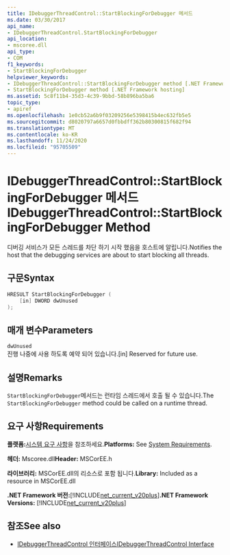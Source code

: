 ```yaml
---
title: IDebuggerThreadControl::StartBlockingForDebugger 메서드
ms.date: 03/30/2017
api_name:
- IDebuggerThreadControl.StartBlockingForDebugger
api_location:
- mscoree.dll
api_type:
- COM
f1_keywords:
- StartBlockingForDebugger
helpviewer_keywords:
- IDebuggerThreadControl::StartBlockingForDebugger method [.NET Framework hosting]
- StartBlockingForDebugger method [.NET Framework hosting]
ms.assetid: 5c8f11b4-35d3-4c39-9bbd-58b896ba5ba6
topic_type:
- apiref
ms.openlocfilehash: 1e0cb52a6b9f03209256e5398415b4ec632fb5e5
ms.sourcegitcommit: d8020797a6657d0fbbdff362b80300815f682f94
ms.translationtype: MT
ms.contentlocale: ko-KR
ms.lasthandoff: 11/24/2020
ms.locfileid: "95705509"
---
```

# <a name="idebuggerthreadcontrolstartblockingfordebugger-method"></a><span data-ttu-id="2550e-102">IDebuggerThreadControl::StartBlockingForDebugger 메서드</span><span class="sxs-lookup"><span data-stu-id="2550e-102">IDebuggerThreadControl::StartBlockingForDebugger Method</span></span>

<span data-ttu-id="2550e-103">디버깅 서비스가 모든 스레드를 차단 하기 시작 했음을 호스트에 알립니다.</span><span class="sxs-lookup"><span data-stu-id="2550e-103">Notifies the host that the debugging services are about to start blocking all threads.</span></span>  
  
## <a name="syntax"></a><span data-ttu-id="2550e-104">구문</span><span class="sxs-lookup"><span data-stu-id="2550e-104">Syntax</span></span>  
  
```cpp  
HRESULT StartBlockingForDebugger (  
    [in] DWORD dwUnused  
);  
```  
  
## <a name="parameters"></a><span data-ttu-id="2550e-105">매개 변수</span><span class="sxs-lookup"><span data-stu-id="2550e-105">Parameters</span></span>  

 `dwUnused`  
 <span data-ttu-id="2550e-106">진행 나중에 사용 하도록 예약 되어 있습니다.</span><span class="sxs-lookup"><span data-stu-id="2550e-106">[in] Reserved for future use.</span></span>  
  
## <a name="remarks"></a><span data-ttu-id="2550e-107">설명</span><span class="sxs-lookup"><span data-stu-id="2550e-107">Remarks</span></span>  

 <span data-ttu-id="2550e-108">`StartBlockingForDebugger`메서드는 런타임 스레드에서 호출 될 수 있습니다.</span><span class="sxs-lookup"><span data-stu-id="2550e-108">The `StartBlockingForDebugger` method could be called on a runtime thread.</span></span>  
  
## <a name="requirements"></a><span data-ttu-id="2550e-109">요구 사항</span><span class="sxs-lookup"><span data-stu-id="2550e-109">Requirements</span></span>  

 <span data-ttu-id="2550e-110">**플랫폼:**[시스템 요구 사항](../../get-started/system-requirements.md)을 참조하세요.</span><span class="sxs-lookup"><span data-stu-id="2550e-110">**Platforms:** See [System Requirements](../../get-started/system-requirements.md).</span></span>  
  
 <span data-ttu-id="2550e-111">**헤더:** Mscoree.dll</span><span class="sxs-lookup"><span data-stu-id="2550e-111">**Header:** MSCorEE.h</span></span>  
  
 <span data-ttu-id="2550e-112">**라이브러리:** MSCorEE.dll의 리소스로 포함 됩니다.</span><span class="sxs-lookup"><span data-stu-id="2550e-112">**Library:** Included as a resource in MSCorEE.dll</span></span>  
  
 <span data-ttu-id="2550e-113">**.NET Framework 버전:**[!INCLUDE[net_current_v20plus](../../../../includes/net-current-v20plus-md.md)]</span><span class="sxs-lookup"><span data-stu-id="2550e-113">**.NET Framework Versions:** [!INCLUDE[net_current_v20plus](../../../../includes/net-current-v20plus-md.md)]</span></span>  
  
## <a name="see-also"></a><span data-ttu-id="2550e-114">참조</span><span class="sxs-lookup"><span data-stu-id="2550e-114">See also</span></span>

- [<span data-ttu-id="2550e-115">IDebuggerThreadControl 인터페이스</span><span class="sxs-lookup"><span data-stu-id="2550e-115">IDebuggerThreadControl Interface</span></span>](idebuggerthreadcontrol-interface.md)
